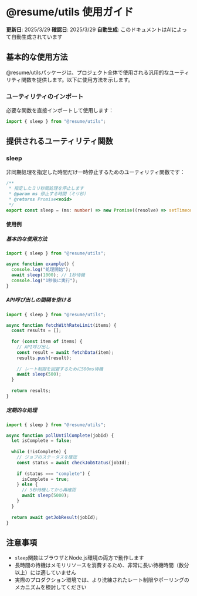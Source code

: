 # @resume/utils 使用ガイド

**更新日**: 2025/3/29
**確認日**: 2025/3/29
**自動生成**: このドキュメントはAIによって自動生成されています

## 基本的な使用方法

@resume/utilsパッケージは、プロジェクト全体で使用される汎用的なユーティリティ関数を提供します。以下に使用方法を示します。

### ユーティリティのインポート

必要な関数を直接インポートして使用します：

```typescript
import { sleep } from "@resume/utils";
```

## 提供されるユーティリティ関数

### sleep

非同期処理を指定した時間だけ一時停止するためのユーティリティ関数です：

```typescript
/**
 * 指定したミリ秒間処理を停止します
 * @param ms 停止する時間（ミリ秒）
 * @returns Promise<void>
 */
export const sleep = (ms: number) => new Promise((resolve) => setTimeout(resolve, ms));
```

#### 使用例

##### 基本的な使用方法

```typescript
import { sleep } from "@resume/utils";

async function example() {
  console.log("処理開始");
  await sleep(1000); // 1秒待機
  console.log("1秒後に実行");
}
```

##### API呼び出しの間隔を空ける

```typescript
import { sleep } from "@resume/utils";

async function fetchWithRateLimit(items) {
  const results = [];
  
  for (const item of items) {
    // API呼び出し
    const result = await fetchData(item);
    results.push(result);
    
    // レート制限を回避するために500ms待機
    await sleep(500);
  }
  
  return results;
}
```

##### 定期的な処理

```typescript
import { sleep } from "@resume/utils";

async function pollUntilComplete(jobId) {
  let isComplete = false;
  
  while (!isComplete) {
    // ジョブのステータスを確認
    const status = await checkJobStatus(jobId);
    
    if (status === "complete") {
      isComplete = true;
    } else {
      // 5秒待機してから再確認
      await sleep(5000);
    }
  }
  
  return await getJobResult(jobId);
}
```

## 注意事項

- `sleep`関数はブラウザとNode.js環境の両方で動作します
- 長時間の待機はメモリリソースを消費するため、非常に長い待機時間（数分以上）には適していません
- 実際のプロダクション環境では、より洗練されたレート制限やポーリングのメカニズムを検討してください